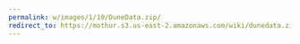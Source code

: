 ```yaml
---
permalink: w/images/1/10/DuneData.zip/
redirect_to: https://mothur.s3.us-east-2.amazonaws.com/wiki/dunedata.zip
---
```


